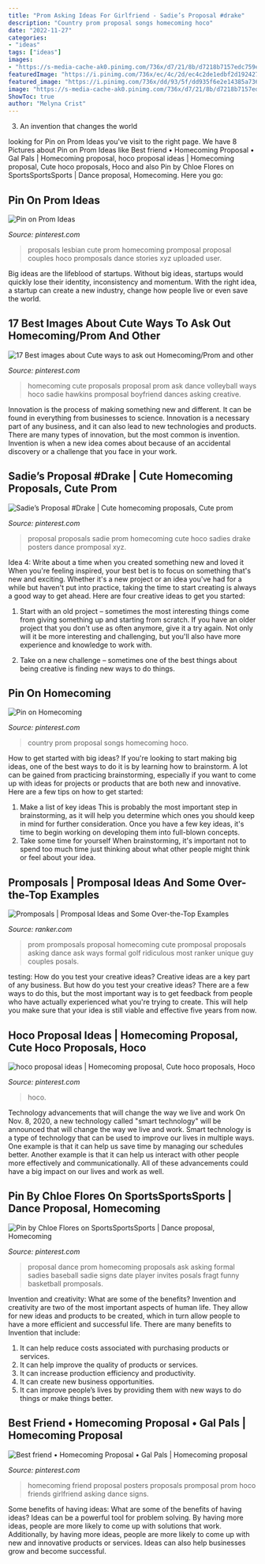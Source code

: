 ```yaml
---
title: "Prom Asking Ideas For Girlfriend - Sadie’s Proposal #drake"
description: "Country prom proposal songs homecoming hoco"
date: "2022-11-27"
categories:
- "ideas"
tags: ["ideas"]
images:
- "https://s-media-cache-ak0.pinimg.com/736x/d7/21/8b/d7218b7157edc759e320222866777b14.jpg"
featuredImage: "https://i.pinimg.com/736x/ec/4c/2d/ec4c2de1edbf2d192427ad8b247a9575.jpg"
featured_image: "https://i.pinimg.com/736x/dd/93/5f/dd935f6e2e14385a73688bfe8f647814.jpg"
image: "https://s-media-cache-ak0.pinimg.com/736x/d7/21/8b/d7218b7157edc759e320222866777b14.jpg"
ShowToc: true
author: "Melyna Crist"
---
```



3. An invention that changes the world 

	

		
looking for Pin on Prom Ideas you've visit to the right page. We have 8 Pictures about Pin on Prom Ideas like Best friend • Homecoming Proposal • Gal Pals | Homecoming proposal, hoco proposal ideas | Homecoming proposal, Cute hoco proposals, Hoco and also Pin by Chloe Flores on SportsSportsSports | Dance proposal, Homecoming. Here you go:
		
    
## Pin On Prom Ideas

<img loading=lazy src="https://i.pinimg.com/736x/ec/4c/2d/ec4c2de1edbf2d192427ad8b247a9575.jpg" onerror="this.onerror=null;this.src='https://tse4.mm.bing.net/th?id=OIP.Ir4Hi5FNEPFiK3g4u2NAfwHaNK&amp;pid=15.1';" alt="Pin on Prom Ideas">

_Source: pinterest.com_

>proposals lesbian cute prom homecoming promposal proposal couples hoco promposals dance stories xyz uploaded user. 

	

Big ideas are the lifeblood of startups. Without big ideas, startups would quickly lose their identity, inconsistency and momentum. With the right idea, a startup can create a new industry, change how people live or even save the world.

    
## 17 Best Images About Cute Ways To Ask Out Homecoming/Prom And Other

<img loading=lazy src="https://s-media-cache-ak0.pinimg.com/736x/d7/21/8b/d7218b7157edc759e320222866777b14.jpg" onerror="this.onerror=null;this.src='https://tse1.mm.bing.net/th?id=OIP.9YJOpjKNjS1_9IOQGn_KrwHaJ6&amp;pid=15.1';" alt="17 Best images about Cute ways to ask out Homecoming/Prom and other">

_Source: pinterest.com_

>homecoming cute proposals proposal prom ask dance volleyball ways hoco sadie hawkins promposal boyfriend dances asking creative. 

	

Innovation is the process of making something new and different. It can be found in everything from businesses to science. Innovation is a necessary part of any business, and it can also lead to new technologies and products. There are many types of innovation, but the most common is invention. Invention is when a new idea comes about because of an accidental discovery or a challenge that you face in your work.

    
## Sadie’s Proposal #Drake | Cute Homecoming Proposals, Cute Prom

<img loading=lazy src="https://i.pinimg.com/736x/9e/b7/a1/9eb7a1ee86c234cd29cb564ca42801b9.jpg" onerror="this.onerror=null;this.src='https://tse3.mm.bing.net/th?id=OIP.MQNfoevDxQgOF6TjFmDPdgHaJ3&amp;pid=15.1';" alt="Sadie’s Proposal #Drake | Cute homecoming proposals, Cute prom">

_Source: pinterest.com_

>proposal proposals sadie prom homecoming cute hoco sadies drake posters dance promposal xyz. 

	

Idea 4: Write about a time when you created something new and loved it
When you're feeling inspired, your best bet is to focus on something that's new and exciting. Whether it's a new project or an idea you've had for a while but haven't put into practice, taking the time to start creating is always a good way to get ahead. Here are four creative ideas to get you started: 
1. Start with an old project – sometimes the most interesting things come from giving something up and starting from scratch. If you have an older project that you don't use as often anymore, give it a try again. Not only will it be more interesting and challenging, but you'll also have more experience and knowledge to work with.

2. Take on a new challenge – sometimes one of the best things about being creative is finding new ways to do things.

    
## Pin On Homecoming

<img loading=lazy src="https://i.pinimg.com/736x/dd/93/5f/dd935f6e2e14385a73688bfe8f647814.jpg" onerror="this.onerror=null;this.src='https://tse3.mm.bing.net/th?id=OIP.LlyQgQw3rHfo0frXRXoUrwHaHa&amp;pid=15.1';" alt="Pin on Homecoming">

_Source: pinterest.com_

>country prom proposal songs homecoming hoco. 

	

How to get started with big ideas?
If you're looking to start making big ideas, one of the best ways to do it is by learning how to brainstorm. A lot can be gained from practicing brainstorming, especially if you want to come up with ideas for projects or products that are both new and innovative. Here are a few tips on how to get started: 
1. Make a list of key ideas 
This is probably the most important step in brainstorming, as it will help you determine which ones you should keep in mind for further consideration. Once you have a few key ideas, it's time to begin working on developing them into full-blown concepts. 
2. Take some time for yourself 
When brainstorming, it's important not to spend too much time just thinking about what other people might think or feel about your idea.

    
## Promposals | Promposal Ideas And Some Over-the-Top Examples

<img loading=lazy src="https://imgix.ranker.com/user_node_img/50043/1000844563/original/1-photo-u1?w=650&amp;q=50&amp;fm=pjpg&amp;fit=crop&amp;crop=faces" onerror="this.onerror=null;this.src='https://tse4.mm.bing.net/th?id=OIP.g_9Y-Ss-3ZUJxZJy9xpbgwHaGW&amp;pid=15.1';" alt="Promposals | Promposal Ideas and Some Over-the-Top Examples">

_Source: ranker.com_

>prom promposals proposal homecoming cute promposal proposals asking dance ask ways formal golf ridiculous most ranker unique guy couples posals. 

	

testing: How do you test your creative ideas?
Creative ideas are a key part of any business. But how do you test your creative ideas? There are a few ways to do this, but the most important way is to get feedback from people who have actually experienced what you're trying to create. This will help you make sure that your idea is still viable and effective five years from now.

    
## Hoco Proposal Ideas | Homecoming Proposal, Cute Hoco Proposals, Hoco

<img loading=lazy src="https://i.pinimg.com/736x/4c/f1/08/4cf108b70aa937cd15074b4a5655ae94.jpg" onerror="this.onerror=null;this.src='https://tse1.mm.bing.net/th?id=OIP.50wH6SjYo18AKPTxVyza4AHaNK&amp;pid=15.1';" alt="hoco proposal ideas | Homecoming proposal, Cute hoco proposals, Hoco">

_Source: pinterest.com_

>hoco. 

	

Technology advancements that will change the way we live and work
On Nov. 8, 2020, a new technology called "smart technology" will be announced that will change the way we live and work. Smart technology is a type of technology that can be used to improve our lives in multiple ways. One example is that it can help us save time by managing our schedules better. Another example is that it can help us interact with other people more effectively and communicationally. All of these advancements could have a big impact on our lives and work as well.

    
## Pin By Chloe Flores On SportsSportsSports | Dance Proposal, Homecoming

<img loading=lazy src="https://i.pinimg.com/736x/cd/e4/1a/cde41a523c1f4212a12625424846ec1c--dance-proposal-proposal-ideas.jpg" onerror="this.onerror=null;this.src='https://tse1.mm.bing.net/th?id=OIP.e-0E4tfg0lwdopvpS57BTgHaJ3&amp;pid=15.1';" alt="Pin by Chloe Flores on SportsSportsSports | Dance proposal, Homecoming">

_Source: pinterest.com_

>proposal dance prom homecoming proposals ask asking formal sadies baseball sadie signs date player invites posals fragt funny basketball promposals. 

	

Invention and creativity: What are some of the benefits?
Invention and creativity are two of the most important aspects of human life. They allow for new ideas and products to be created, which in turn allow people to have a more efficient and successful life. There are many benefits to Invention that include: 
1. It can help reduce costs associated with purchasing products or services. 
2. It can help improve the quality of products or services. 
3. It can increase production efficiency and productivity. 
4. It can create new business opportunities. 
5. It can improve people’s lives by providing them with new ways to do things or make things better.

    
## Best Friend • Homecoming Proposal • Gal Pals | Homecoming Proposal

<img loading=lazy src="https://i.pinimg.com/736x/66/b5/a8/66b5a8c2f85b434dda38cc70262e993c.jpg" onerror="this.onerror=null;this.src='https://tse3.mm.bing.net/th?id=OIP.5663lUwvaO7iN2uw-CR5BgHaJ4&amp;pid=15.1';" alt="Best friend • Homecoming Proposal • Gal Pals | Homecoming proposal">

_Source: pinterest.com_

>homecoming friend proposal posters proposals promposal prom hoco friends girlfriend asking dance signs. 

	

Some benefits of having ideas: What are some of the benefits of having ideas?
Ideas can be a powerful tool for problem solving. By having more ideas, people are more likely to come up with solutions that work. Additionally, by having more ideas, people are more likely to come up with new and innovative products or services. Ideas can also help businesses grow and become successful.

